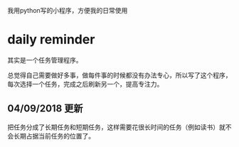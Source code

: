 我用python写的小程序，方便我的日常使用

# daily reminder

其实是一个任务管理程序。

总觉得自己需要做好多事，做每件事的时候都没有办法专心，所以写了这个程序，每次选择一个任务，完成之后刷新另一个，提高专注力。

## 04/09/2018 更新

把任务分成了长期任务和短期任务，这样需要花很长时间的任务（例如读书）就不会长期占据当前任务的位置了。